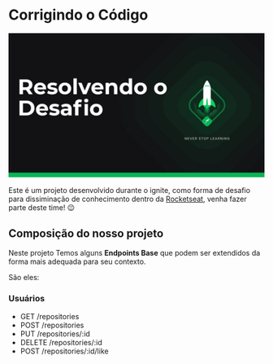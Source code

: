 # Corrigindo o Código

 <p align="center">
      <img alt="Desafio Ignite" title="Desafio Ignite" src="src/assets/desafio-ignite.jpg" />
</p>

Este é um projeto desenvolvido durante o ignite, como forma de desafio para dissiminação de conhecimento dentro da [Rocketseat](https://app.rocketseat.com.br/ignite), venha fazer parte deste time! :wink:

## Composição do nosso projeto

Neste projeto Temos alguns **Endpoints Base** que podem ser extendidos da forma mais adequada para seu contexto.

São eles:

### Usuários

- GET /repositories
- POST /repositories
- PUT /repositories/:id
- DELETE /repositories/:id
- POST /repositories/:id/like
